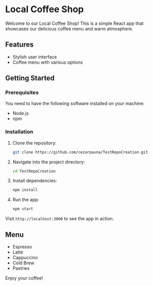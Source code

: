 # Local Coffee Shop

Welcome to our Local Coffee Shop! This is a simple React app that showcases our delicious coffee menu and warm atmosphere.

## Features
- Stylish user interface
- Coffee menu with various options

## Getting Started
### Prerequisites
You need to have the following software installed on your machine:
- Node.js
- npm

### Installation
1. Clone the repository:
   ```bash
   git clone https://github.com/cezarpauna/TestRepoCreation.git
   ```
2. Navigate into the project directory:
   ```bash
   cd TestRepoCreation
   ```
3. Install dependencies:
   ```bash
   npm install
   ```
4. Run the app:
   ```bash
   npm start
   ```
Visit `http://localhost:3000` to see the app in action.

## Menu
- Espresso
- Latte
- Cappuccino
- Cold Brew
- Pastries

Enjoy your coffee!